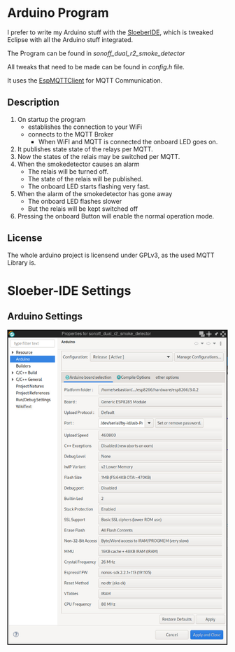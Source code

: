 Arduino Program
===============

I prefer to write my Arduino stuff with the [SloeberIDE](https://eclipse.baeyens.it/), which is tweaked Eclipse with all the Arduino stuff integrated.

The Program can be found in *sonoff_dual_r2_smoke_detector*

All tweaks that need to be made can be found in *config.h* file.

It uses the [EspMQTTClient](https://github.com/plapointe6/EspMQTTClient) for MQTT Communication.

Description
-----------

1) On startup the program 
    * establishes the connection to your WiFi 
    * connects to the MQTT Broker
        * When WiFI and MQTT is connected the onboard LED goes on.
2) It publishes state state of the relays per MQTT.
3) Now the states of the relais may be switched per MQTT.
4) When the smokedetector causes an alarm
    * The relais will be turned off.
    * The state of the relais will be published.
    * The onboard LED starts flashing very fast.
5) When the alarm of the smokedetector has gone away
    * The onboard LED flashes slower
    * But the relais will be kept switched off
6) Pressing the onboard Button will enable the normal operation mode.


License
-------
The whole arduino project is licensend under GPLv3, as the used MQTT Library is.

Sloeber-IDE Settings
====================

Arduino Settings
----------------
![Arduino Settings](./img/SloeberIDE_Arduino_Settings.jpg)
